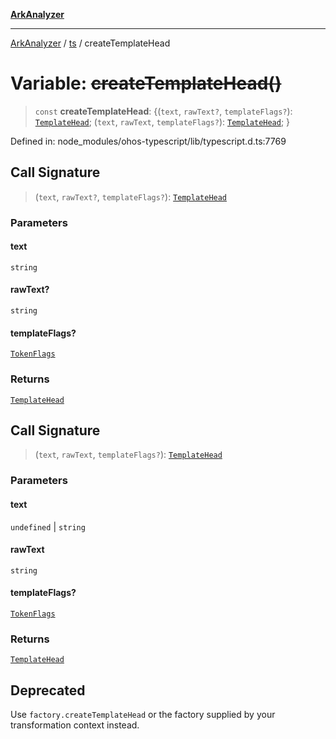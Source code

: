 [**ArkAnalyzer**](../../../../README.md)

***

[ArkAnalyzer](../../../../globals.md) / [ts](../README.md) / createTemplateHead

# Variable: ~~createTemplateHead()~~

> `const` **createTemplateHead**: \{(`text`, `rawText?`, `templateFlags?`): [`TemplateHead`](../interfaces/TemplateHead.md); (`text`, `rawText`, `templateFlags?`): [`TemplateHead`](../interfaces/TemplateHead.md); \}

Defined in: node\_modules/ohos-typescript/lib/typescript.d.ts:7769

## Call Signature

> (`text`, `rawText?`, `templateFlags?`): [`TemplateHead`](../interfaces/TemplateHead.md)

### Parameters

#### text

`string`

#### rawText?

`string`

#### templateFlags?

[`TokenFlags`](../enumerations/TokenFlags.md)

### Returns

[`TemplateHead`](../interfaces/TemplateHead.md)

## Call Signature

> (`text`, `rawText`, `templateFlags?`): [`TemplateHead`](../interfaces/TemplateHead.md)

### Parameters

#### text

`undefined` | `string`

#### rawText

`string`

#### templateFlags?

[`TokenFlags`](../enumerations/TokenFlags.md)

### Returns

[`TemplateHead`](../interfaces/TemplateHead.md)

## Deprecated

Use `factory.createTemplateHead` or the factory supplied by your transformation context instead.
